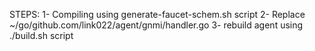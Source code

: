 STEPS:
1- Compiling using generate-faucet-schem.sh script
2- Replace ~/go/github.com/link022/agent/gnmi/handler.go
3- rebuild agent using ./build.sh script
